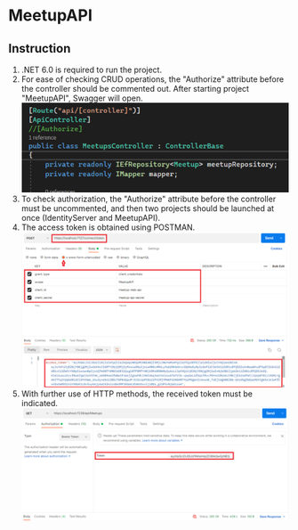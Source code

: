# MeetupAPI

##  Instruction

1. .NET 6.0 is required to run the project.<br>
2. For ease of checking CRUD operations, the "Authorize" attribute before the controller should be commented out. After starting project "MeetupAPI", Swagger will open.<br> 
![WithoutAuth](Images/Instruction/WithoutAuth.png)<br>
3. To check authorization, the "Authorize" attribute before the controller must be uncommented, and then two projects should be launched at once (IdentityServer and  MeetupAPI).<br>
4. The access token is obtained using POSTMAN.<br>
![GetToken](Images/Instruction/GetToken.png)<br>
5. With further use of HTTP methods, the received token must be indicated.<br>
![TokenUsage](Images/Instruction/TokenUsage.png)<br>
